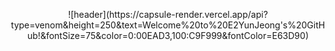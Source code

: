 <p align = "center">
![header](https://capsule-render.vercel.app/api?type=venom&height=250&text=Welcome%20to%20E2YunJeong's%20GitHub!&fontSize=75&color=0:00EAD3,100:C9F999&fontColor=E63D90)
</p>
<br>
